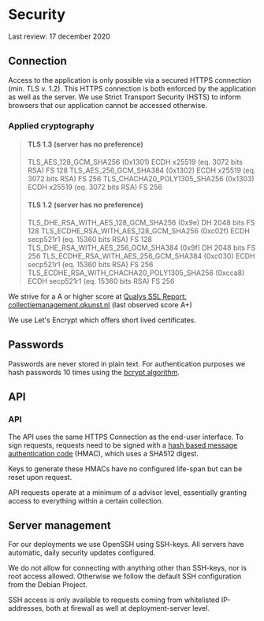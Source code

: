 # Security

Last review: 17 december 2020

## Connection

Access to the application is only possible via a secured HTTPS connection (min. TLS v. 1.2). This HTTPS connection is both enforced by the application as well as the server. We use
Strict Transport Security (HSTS) to inform browsers that our application cannot be accessed otherwise.

### Applied cryptography

> #### TLS 1.3 (server has no preference)
>
> TLS_AES_128_GCM_SHA256 (0x1301)   ECDH x25519 (eq. 3072 bits RSA)   FS 	128
> TLS_AES_256_GCM_SHA384 (0x1302)   ECDH x25519 (eq. 3072 bits RSA)   FS 	256
> TLS_CHACHA20_POLY1305_SHA256 (0x1303)   ECDH x25519 (eq. 3072 bits RSA)   FS 	256
>
> #### TLS 1.2 (server has no preference)
>
> TLS_DHE_RSA_WITH_AES_128_GCM_SHA256 (0x9e)   DH 2048 bits   FS 	128
> TLS_ECDHE_RSA_WITH_AES_128_GCM_SHA256 (0xc02f)   ECDH secp521r1 (eq. 15360 bits RSA)   FS 	128
> TLS_DHE_RSA_WITH_AES_256_GCM_SHA384 (0x9f)   DH 2048 bits   FS 	256
> TLS_ECDHE_RSA_WITH_AES_256_GCM_SHA384 (0xc030)   ECDH secp521r1 (eq. 15360 bits RSA)   FS 	256
> TLS_ECDHE_RSA_WITH_CHACHA20_POLY1305_SHA256 (0xcca8)   ECDH secp521r1 (eq. 15360 bits RSA)   FS 	256

We strive for a A or higher score at [Qualys SSL Report: collectiemanagement.qkunst.nl](https://www.ssllabs.com/ssltest/analyze.html?d=collectiemanagement.qkunst.nl) (last observed score A+)

We use Let's Encrypt which offers short lived certificates.


## Passwords

Passwords are never stored in plain text. For authentication purposes we hash passwords 10 times using the [bcrypt algorithm](https://en.wikipedia.org/wiki/Bcrypt).

## API

### API

The API uses the same HTTPS Connection as the end-user interface. To sign requests, requests need to be signed with a [hash based message authentication code](https://en.wikipedia.org/wiki/Hash-based_message_authentication_code) (HMAC),
which uses a SHA512 digest.

Keys to generate these HMACs have no configured life-span but can be reset upon request.

API requests operate at a minimum of a advisor level, essentially granting access to everything within a certain collection.

## Server management

For our deployments we use OpenSSH using SSH-keys. All servers have automatic, daily security updates configured.

We do not allow for connecting with anything other than SSH-keys, nor is root access allowed. Otherwise we follow the default SSH configuration from the Debian Project.

SSH access is only available to requests coming from whitelisted IP-addresses, both at firewall as well at deployment-server level.